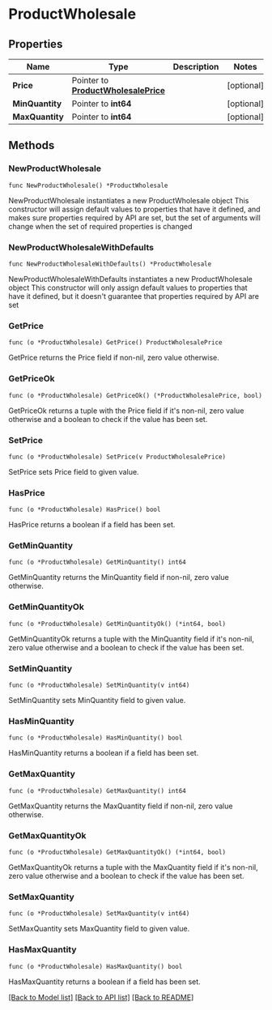 # ProductWholesale

## Properties

Name | Type | Description | Notes
------------ | ------------- | ------------- | -------------
**Price** | Pointer to [**ProductWholesalePrice**](ProductWholesalePrice.md) |  | [optional] 
**MinQuantity** | Pointer to **int64** |  | [optional] 
**MaxQuantity** | Pointer to **int64** |  | [optional] 

## Methods

### NewProductWholesale

`func NewProductWholesale() *ProductWholesale`

NewProductWholesale instantiates a new ProductWholesale object
This constructor will assign default values to properties that have it defined,
and makes sure properties required by API are set, but the set of arguments
will change when the set of required properties is changed

### NewProductWholesaleWithDefaults

`func NewProductWholesaleWithDefaults() *ProductWholesale`

NewProductWholesaleWithDefaults instantiates a new ProductWholesale object
This constructor will only assign default values to properties that have it defined,
but it doesn't guarantee that properties required by API are set

### GetPrice

`func (o *ProductWholesale) GetPrice() ProductWholesalePrice`

GetPrice returns the Price field if non-nil, zero value otherwise.

### GetPriceOk

`func (o *ProductWholesale) GetPriceOk() (*ProductWholesalePrice, bool)`

GetPriceOk returns a tuple with the Price field if it's non-nil, zero value otherwise
and a boolean to check if the value has been set.

### SetPrice

`func (o *ProductWholesale) SetPrice(v ProductWholesalePrice)`

SetPrice sets Price field to given value.

### HasPrice

`func (o *ProductWholesale) HasPrice() bool`

HasPrice returns a boolean if a field has been set.

### GetMinQuantity

`func (o *ProductWholesale) GetMinQuantity() int64`

GetMinQuantity returns the MinQuantity field if non-nil, zero value otherwise.

### GetMinQuantityOk

`func (o *ProductWholesale) GetMinQuantityOk() (*int64, bool)`

GetMinQuantityOk returns a tuple with the MinQuantity field if it's non-nil, zero value otherwise
and a boolean to check if the value has been set.

### SetMinQuantity

`func (o *ProductWholesale) SetMinQuantity(v int64)`

SetMinQuantity sets MinQuantity field to given value.

### HasMinQuantity

`func (o *ProductWholesale) HasMinQuantity() bool`

HasMinQuantity returns a boolean if a field has been set.

### GetMaxQuantity

`func (o *ProductWholesale) GetMaxQuantity() int64`

GetMaxQuantity returns the MaxQuantity field if non-nil, zero value otherwise.

### GetMaxQuantityOk

`func (o *ProductWholesale) GetMaxQuantityOk() (*int64, bool)`

GetMaxQuantityOk returns a tuple with the MaxQuantity field if it's non-nil, zero value otherwise
and a boolean to check if the value has been set.

### SetMaxQuantity

`func (o *ProductWholesale) SetMaxQuantity(v int64)`

SetMaxQuantity sets MaxQuantity field to given value.

### HasMaxQuantity

`func (o *ProductWholesale) HasMaxQuantity() bool`

HasMaxQuantity returns a boolean if a field has been set.


[[Back to Model list]](../README.md#documentation-for-models) [[Back to API list]](../README.md#documentation-for-api-endpoints) [[Back to README]](../README.md)


